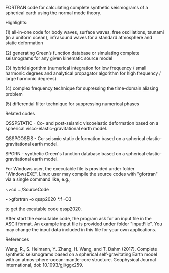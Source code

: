 FORTRAN code for calculating complete synthetic seismograms of a spherical earth using the normal mode theory.

Highlights:

(1) all-in-one code for body waves, surface waves, free oscillations, tsunami (in a uniform ocean), infrasound waves for a standard atmosphere and static deformation

(2) generating Green’s function database or simulating complete seismograms for any given kinematic source model

(3) hybrid algorithm (numerical integration for low frequency / small harmonic degrees and analytical propagator algorithm for high frequency / large harmonic degrees)

(4) complex frequency technique for supressing the time-domain aliasing problem

(5) differential filter technique for suppressing numerical phases

Related codes

QSSPSTATIC - Co- and post-seismic viscoelastic deformation based on a spherical visco-elastic-gravitational earth model.

QSSPCOSEIS - Co-seismic static deformation based on a spherical elastic-gravitational earth model.

SPGRN - synthetic Green's function database based on a spherical elastic-gravitational earth model.

For Windows user, the executable file is provided under folder "WindowsEXE". Linux user may compile the source codes with "gfortran" via a single command like, e.g.,

~>cd .../SourceCode

~>gfortran -o qssp2020 *.f -O3

to get the excutable code qssp2020.

After start the executable code, the program ask for an input file in the ASCII format. An example input file is provided under folder "InputFile". You may change the input data included in this file for your own applications.

References

Wang, R., S. Heimann, Y. Zhang, H. Wang, and T. Dahm (2017). Complete synthetic seismograms based on a spherical self-gravitating Earth model with an atmos-phere-ocean-mantle-core structure. Geophysical Journal International, doi: 10.1093/gji/ggx259.
